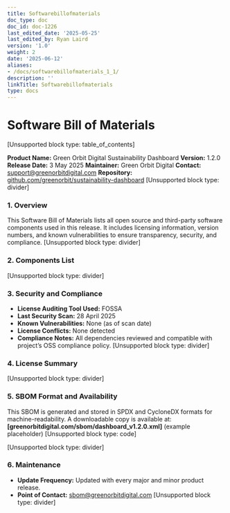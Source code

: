```yaml
---
title: Softwarebillofmaterials
doc_type: doc
doc_id: doc-1226
last_edited_date: '2025-05-25'
last_edited_by: Ryan Laird
version: '1.0'
weight: 2
date: '2025-06-12'
aliases:
- /docs/softwarebillofmaterials_1_1/
description: ''
linkTitle: Softwarebillofmaterials
type: docs
---
```


# Software Bill of Materials

[Unsupported block type: table_of_contents]

**Product Name:** Green Orbit Digital Sustainability Dashboard
**Version:** 1.2.0
**Release Date:** 3 May 2025
**Maintainer:** Green Orbit Digital
**Contact:** [support@greenorbitdigital.com](mailto:support@greenorbitdigital.com)
**Repository:** [github.com/greenorbit/sustainability-dashboard](https://github.com/greenorbit/sustainability-dashboard)
[Unsupported block type: divider]
### **1. Overview**
This Software Bill of Materials lists all open source and third-party software components used in this release. It includes licensing information, version numbers, and known vulnerabilities to ensure transparency, security, and compliance.
[Unsupported block type: divider]
### **2. Components List**
[Unsupported block type: divider]
### **3. Security and Compliance**
- **License Auditing Tool Used:** FOSSA
- **Last Security Scan:** 28 April 2025
- **Known Vulnerabilities:** None (as of scan date)
- **License Conflicts:** None detected
- **Compliance Notes:** All dependencies reviewed and compatible with project’s OSS compliance policy.
[Unsupported block type: divider]
### **4. License Summary**
[Unsupported block type: divider]
### **5. SBOM Format and Availability**
This SBOM is generated and stored in SPDX and CycloneDX formats for machine-readability.
A downloadable copy is available at:
**[greenorbitdigital.com/sbom/dashboard_v1.2.0.xml]** (example placeholder)
[Unsupported block type: code]

[Unsupported block type: divider]
### **6. Maintenance**
- **Update Frequency:** Updated with every major and minor product release.
- **Point of Contact:** [sbom@greenorbitdigital.com](mailto:sbom@greenorbitdigital.com)
[Unsupported block type: divider]
